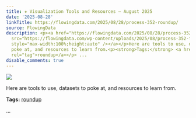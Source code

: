 ```yaml
---
title: ✚ Visualization Tools and Resources – August 2025
date: '2025-08-28'
linkTitle: https://flowingdata.com/2025/08/28/process-352-roundup/
source: FlowingData
description: <p><a href="https://flowingdata.com/2025/08/28/process-352-roundup/"><img
  src="https://flowingdata.com/wp-content/uploads/2025/08/process-352-featured-750x420.png"
  style="max-width:100%;height:auto" /></a></p>Here are tools to use, datasets to
  poke at, and resources to learn from.<p><strong>Tags:</strong> <a href="https://flowingdata.com/tag/roundup/"
  rel="tag">roundup</a></p> ...
disable_comments: true
---
```

<p><a href="https://flowingdata.com/2025/08/28/process-352-roundup/"><img src="https://flowingdata.com/wp-content/uploads/2025/08/process-352-featured-750x420.png" style="max-width:100%;height:auto" /></a></p>Here are tools to use, datasets to poke at, and resources to learn from.<p><strong>Tags:</strong> <a href="https://flowingdata.com/tag/roundup/" rel="tag">roundup</a></p> ...